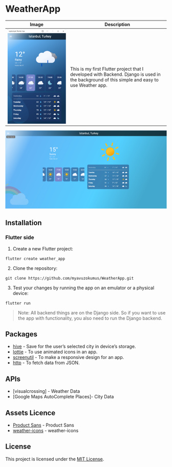 # WeatherApp

| Image | Description |
| --- | --- |
| ![](/assets/layout2.png) | This is my first Flutter project that I developed with Backend. Django is used in the background of this simple and easy to use Weather app. |

![](/assets/layout1.png)

## Installation

### Flutter side
1. Create a new Flutter project:
```
flutter create weather_app
```

2. Clone the repository:
```
git clone https://github.com/myavuzokumus/WeatherApp.git
```

3. Test your changes by running the app on an emulator or a physical device:
```
flutter run
```

> Note: All backend things are on the Django side. So if you want to use the app with functionality, you also need to run the Django backend.

## Packages

- [hive](https://pub.dev/packages/hive) - Save for the user’s selected city in device’s storage.
- [lottie](https://pub.dev/packages/lottie) - To use animated icons in an app.
- [screenutil](https://pub.dev/packages/flutter_screenutil) - To make a responsive design for an app.
- [http](https://pub.dev/packages/http) - To fetch data from JSON.

## APIs

- [visualcrossing] - Weather Data
- [Google Maps AutoComplete Places]- City Data

## Assets Licence

- [Product Sans](https://fonts.google.com/license/productsans) - Product Sans
- [weather-icons](https://github.com/basmilius/weather-icons) - weather-icons

## License

This project is licensed under the [MIT License](/LICENSE).

